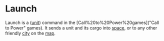 # Launch

Launch is a ([unit](unit)) command in the [Call%20to%20Power%20games]("Call to Power" games). It sends a unit and its cargo into [space](space), or to any other friendly [city](city) on the [map](map).